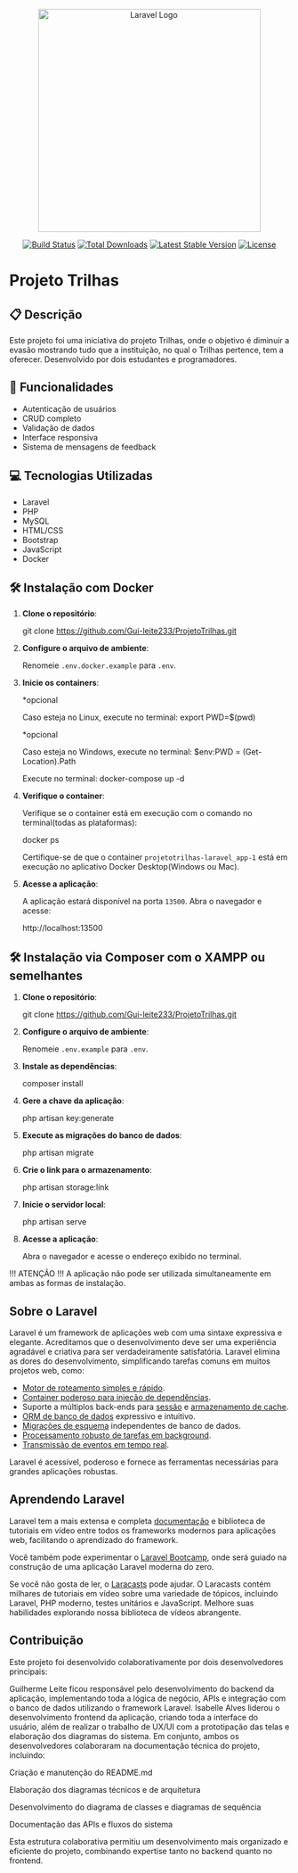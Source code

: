 <p align="center"><a href="https://laravel.com" target="_blank"><img src="https://raw.githubusercontent.com/laravel/art/master/logo-lockup/5%20SVG/2%20CMYK/1%20Full%20Color/laravel-logolockup-cmyk-red.svg" width="400" alt="Laravel Logo"></a></p>

<p align="center">
<a href="https://github.com/laravel/framework/actions"><img src="https://github.com/laravel/framework/workflows/tests/badge.svg" alt="Build Status"></a>
<a href="https://packagist.org/packages/laravel/framework"><img src="https://img.shields.io/packagist/dt/laravel/framework" alt="Total Downloads"></a>
<a href="https://packagist.org/packages/laravel/framework"><img src="https://img.shields.io/packagist/v/laravel/framework" alt="Latest Stable Version"></a>
<a href="https://packagist.org/packages/laravel/framework"><img src="https://img.shields.io/packagist/l/laravel/framework" alt="License"></a>
</p>

# Projeto Trilhas


## 📋 Descrição

Este projeto foi uma iniciativa do projeto Trilhas, onde o objetivo é diminuir a evasão mostrando tudo que a instituição, no qual o Trilhas pertence, tem a oferecer. Desenvolvido por dois estudantes e programadores.

## 🚀 Funcionalidades

- Autenticação de usuários
- CRUD completo
- Validação de dados
- Interface responsiva
- Sistema de mensagens de feedback

## 💻 Tecnologias Utilizadas

- Laravel
- PHP
- MySQL
- HTML/CSS
- Bootstrap
- JavaScript
- Docker



## 🛠️ Instalação com Docker

1. **Clone o repositório**:
    
    git clone https://github.com/Gui-leite233/ProjetoTrilhas.git
    
2. **Configure o arquivo de ambiente**:  

    Renomeie `.env.docker.example` para `.env`.
    
3. **Inicie os containers**:  

    *opcional
   
    Caso esteja no Linux, execute no terminal: export PWD=$(pwd)

    *opcional
   
    Caso esteja no Windows, execute no terminal: $env:PWD = (Get-Location).Path

    Execute no terminal: docker-compose up -d 
    
5. **Verifique o container**:

    Verifique se o container está em execução com o comando no terminal(todas as plataformas): 

    docker ps

    Certifique-se de que o container `projetotrilhas-laravel_app-1` está em execução no aplicativo Docker Desktop(Windows ou Mac).

6. **Acesse a aplicação**:  

    A aplicação estará disponível na porta `13500`. Abra o navegador e acesse:
    
    http://localhost:13500

## 🛠️ Instalação via Composer com o XAMPP ou semelhantes

1. **Clone o repositório**:

    git clone https://github.com/Gui-leite233/ProjetoTrilhas.git
    
2. **Configure o arquivo de ambiente**:  

    Renomeie `.env.example` para `.env`.
    
3. **Instale as dependências**:

    composer install
    
4. **Gere a chave da aplicação**:
    
    php artisan key:generate
    
5. **Execute as migrações do banco de dados**:
    
    php artisan migrate
    
6. **Crie o link para o armazenamento**:

    php artisan storage:link
    
7. **Inicie o servidor local**:

    php artisan serve
    
8. **Acesse a aplicação**:  

    Abra o navegador e acesse o endereço exibido no terminal.


!!! ATENÇÃO !!!
A aplicação não pode ser utilizada simultaneamente em ambas as formas de instalação.


## Sobre o Laravel

Laravel é um framework de aplicações web com uma sintaxe expressiva e elegante. Acreditamos que o desenvolvimento deve ser uma experiência agradável e criativa para ser verdadeiramente satisfatória. Laravel elimina as dores do desenvolvimento, simplificando tarefas comuns em muitos projetos web, como:

- [Motor de roteamento simples e rápido](https://laravel.com/docs/routing).
- [Container poderoso para injeção de dependências](https://laravel.com/docs/container).
- Suporte a múltiplos back-ends para [sessão](https://laravel.com/docs/session) e [armazenamento de cache](https://laravel.com/docs/cache).
- [ORM de banco de dados](https://laravel.com/docs/eloquent) expressivo e intuitivo.
- [Migrações de esquema](https://laravel.com/docs/migrations) independentes de banco de dados.
- [Processamento robusto de tarefas em background](https://laravel.com/docs/queues).
- [Transmissão de eventos em tempo real](https://laravel.com/docs/broadcasting).

Laravel é acessível, poderoso e fornece as ferramentas necessárias para grandes aplicações robustas.

## Aprendendo Laravel

Laravel tem a mais extensa e completa [documentação](https://laravel.com/docs) e biblioteca de tutoriais em vídeo entre todos os frameworks modernos para aplicações web, facilitando o aprendizado do framework.

Você também pode experimentar o [Laravel Bootcamp](https://bootcamp.laravel.com), onde será guiado na construção de uma aplicação Laravel moderna do zero.

Se você não gosta de ler, o [Laracasts](https://laracasts.com) pode ajudar. O Laracasts contém milhares de tutoriais em vídeo sobre uma variedade de tópicos, incluindo Laravel, PHP moderno, testes unitários e JavaScript. Melhore suas habilidades explorando nossa biblioteca de vídeos abrangente.

## Contribuição

Este projeto foi desenvolvido colaborativamente por dois desenvolvedores principais:

Guilherme Leite ficou responsável pelo desenvolvimento do backend da aplicação, implementando toda a lógica de negócio, APIs e integração com o banco de dados utilizando o framework Laravel.
Isabelle Alves liderou o desenvolvimento frontend da aplicação, criando toda a interface do usuário, além de realizar o trabalho de UX/UI com a prototipação das telas e elaboração dos diagramas do sistema.
Em conjunto, ambos os desenvolvedores colaboraram na documentação técnica do projeto, incluindo:

Criação e manutenção do README.md

Elaboração dos diagramas técnicos e de arquitetura

Desenvolvimento do diagrama de classes e diagramas de sequência

Documentação das APIs e fluxos do sistema

Esta estrutura colaborativa permitiu um desenvolvimento mais organizado e eficiente do projeto, combinando expertise tanto no backend quanto no frontend.
